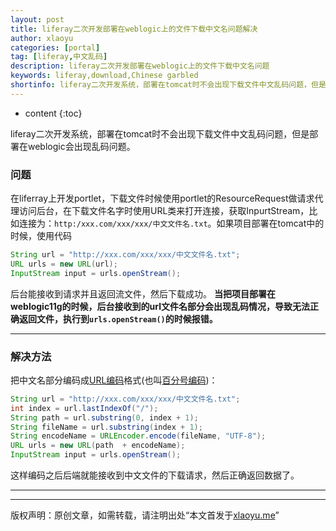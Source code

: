 ```yaml
---
layout: post
title: liferay二次开发部署在weblogic上的文件下载中文名问题解决
author: xlaoyu
categories: [portal]
tag: [liferay,中文乱码]
description: liferay二次开发部署在weblogic上的文件下载中文名问题
keywords: liferay,download,Chinese garbled
shortinfo: liferay二次开发系统，部署在tomcat时不会出现下载文件中文乱码问题，但是部署在weblogic会出现乱码问题。
---
```


* content
{:toc}

liferay二次开发系统，部署在tomcat时不会出现下载文件中文乱码问题，但是部署在weblogic会出现乱码问题。



### 问题
在liferray上开发portlet，下载文件时候使用portlet的ResourceRequest做请求代理访问后台，在下载文件名字时使用URL类来打开连接，获取InpurtStream，比如连接为：`http:/xxx.com/xxx/xxx/中文文件名.txt`。如果项目部署在tomcat中的时候，使用代码

```java
String url = "http://xxx.com/xxx/xxx/中文文件名.txt";
URL urls = new URL(url);
InputStream input = urls.openStream();
```

后台能接收到请求并且返回流文件，然后下载成功。
**当把项目部署在weblogic11g的时候，后台接收到的url文件名部分会出现乱码情况，导致无法正确返回文件，执行到`urls.openStream()`的时候报错。**

---------

### 解决方法

把中文名部分编码成[URL编码][1]格式(也叫[百分号编码][1])：

```java
String url = "http://xxx.com/xxx/xxx/中文文件名.txt";
int index = url.lastIndexOf("/");
String path = url.substring(0, index + 1);
String fileName = url.substring(index + 1);
String encodeName = URLEncoder.encode(fileName, "UTF-8");
URL urls = new URL(path  + encodeName);
InputStream input = urls.openStream();
```

这样编码之后后端就能接收到中文文件的下载请求，然后正确返回数据了。

--------
[1]: http://baike.baidu.com/view/204662.htm

----------

版权声明：原创文章，如需转载，请注明出处“本文首发于[xlaoyu.me](https://www.xlaoyu.me)”